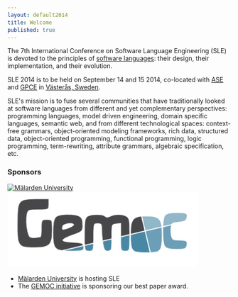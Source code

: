 ```yaml
---
layout: default2014
title: Welcome
published: true
---
```


The 7th International Conference on Software Language Engineering (SLE) is devoted to the principles of [software languages](http://en.wikipedia.org/wiki/Software_language): their design, their implementation, and their evolution. 

SLE 2014 is to be held on September 14 and 15 2014, co-located with [ASE](http://ase2014.org/) and [GPCE](http://program-transformation.org/GPCE14) in [Västerås, Sweden](http://goo.gl/maps/W2COv).

SLE's mission is to fuse several communities that have traditionally looked at software languages from different and yet complementary perspectives: programming languages, model driven engineering, domain specific languages, semantic web, and from different technological spaces: context-free grammars, object-oriented modeling frameworks, rich data, structured data, object-oriented programming, functional programming, logic programming, term-rewriting, attribute grammars, algebraic specification, etc.

### Sponsors

<a href="http://www.mdh.se/"><img src="" alt="M&auml;larden University"></a> <a href="http://www.gemoc.org"><img src="/assets/2014/images/sle/gemoc-logo.jpg" alt="GEMOC initiative"></a>

* [Mälarden University](http://www.mdh.se/) is hosting SLE
* The [GEMOC initiative](http://www.gemoc.org) is sponsoring our best paper award.